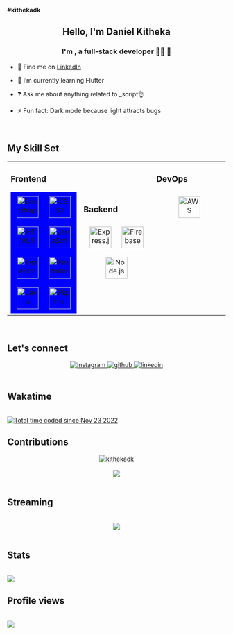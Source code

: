 
<b>#kithekadk</b>

<div align="center"><h2>Hello, I'm Daniel Kitheka</h2>
</div>  


### <div align="center">I'm , a full-stack developer 👨‍💻  🚀</div>  
  

- 🔭 Find me on <a href="https://www.linkedin.com/in/daniel-kakinyi-70a8b6222/">LinkedIn</a> 
  

- 🌱 I’m currently learning Flutter
  

- ❓ Ask me about anything related to _script👌  
  

- ⚡ Fun fact: Dark mode because light attracts bugs  
  

<br/>  


## My Skill Set  
<table><tr><td valign="top" width="33%">


### Frontend  
<div align="center" style="background-color: blue;">  
<a href="https://getbootstrap.com/docs/3.4/javascript/" target="_blank"><img style="margin: 10px" src="https://profilinator.rishav.dev/skills-assets/bootstrap-plain.svg" alt="Bootstrap" height="50" /></a>  
<a href="https://www.w3schools.com/css/" target="_blank"><img style="margin: 10px" src="https://profilinator.rishav.dev/skills-assets/css3-original-wordmark.svg" alt="CSS3" height="50" /></a>  
<a href="https://en.wikipedia.org/wiki/HTML5" target="_blank"><img style="margin: 10px" src="https://profilinator.rishav.dev/skills-assets/html5-original-wordmark.svg" alt="HTML5" height="50" /></a>  
<a href="https://www.javascript.com/" target="_blank"><img style="margin: 10px" src="https://profilinator.rishav.dev/skills-assets/javascript-original.svg" alt="JavaScript" height="50" /></a>  
<a href="https://www.typescriptlang.org/" target="_blank"><img style="margin: 10px" src="https://profilinator.rishav.dev/skills-assets/typescript-original.svg" alt="TypeScript" height="50" /></a>  
<a href="https://www.adobe.com/in/products/illustrator.html" target="_blank"><img style="margin: 10px" src="https://profilinator.rishav.dev/skills-assets/adobe_illustrator-icon.svg" alt="Illustrator" height="50" /></a>  
<a href="https://www.java.com/" target="_blank"><img style="margin: 10px" src="https://profilinator.rishav.dev/skills-assets/java-original-wordmark.svg" alt="Java" height="50" /></a>  
<a href="https://www.figma.com/" target="_blank"><img style="margin: 10px" src="https://profilinator.rishav.dev/skills-assets/figma-icon.svg" alt="Figma" height="50" /></a>  
</div>

</td><td align="top" width="33%">



### Backend  
<div align="center">  
<a href="https://expressjs.com/" target="_blank"><img style="margin: 10px" src="https://profilinator.rishav.dev/skills-assets/express-original-wordmark.svg" alt="Express.js" height="50" /></a>  
<a href="https://firebase.google.com/" target="_blank"><img style="margin: 10px" src="https://profilinator.rishav.dev/skills-assets/firebase.png" alt="Firebase" height="50" /></a>  
<a href="https://nodejs.org/" target="_blank"><img style="margin: 10px" src="https://profilinator.rishav.dev/skills-assets/nodejs-original-wordmark.svg" alt="Node.js" height="50" /></a>  
</div>

</td><td valign="top" width="33%">



### DevOps  
<div align="center">  
<a href="https://aws.amazon.com/" target="_blank"><img style="margin: 10px" src="https://profilinator.rishav.dev/skills-assets/amazonwebservices-original-wordmark.svg" alt="AWS" height="50" /></a>  
</div>

</td></tr></table>  

<br/>  


## Let's connect
<div align="center">
<a href="https://instagram.com/_dan_dk" target="_blank">
<img src=https://img.shields.io/badge/instagram-%23000000.svg?&style=for-the-badge&logo=instagram&logoColor=white alt=instagram style="margin-bottom: 5px;" />
</a>
<a href="https://github.com/https://github.com/kithekadk" target="_blank">
<img src=https://img.shields.io/badge/github-%2324292e.svg?&style=for-the-badge&logo=github&logoColor=white alt=github style="margin-bottom: 5px;" />
</a>
<a href="https://www.linkedin.com/in/daniel-kakinyi-70a8b6222/" target="_blank">
<img src=https://img.shields.io/badge/linkedin-%231E77B5.svg?&style=for-the-badge&logo=linkedin&logoColor=white alt=linkedin style="margin-bottom: 5px;" />
</a>  
</div>  
  
<br/>
<h2>Wakatime</h2> <br/>
<a href="https://wakatime.com/@a9f256e1-4fa4-4208-8850-c23d552f4d7d"><img src="https://wakatime.com/badge/user/a9f256e1-4fa4-4208-8850-c23d552f4d7d.svg" alt="Total time coded since Nov 23 2022" /></a>

<br/>  

## Contributions
<div align="center">
<a href="">
  <img align="center" src="https://github-readme-streak-stats.herokuapp.com/?user=kithekadk&theme=algolia" alt="kithekadk" />
</a>
</div><br>
 
<div align="center"><img src="https://github-readme-stats.vercel.app/api?username=kithekadk&show_icons=true&count_private=true&hide_border=true" align="center"/></div>  

<br/>  


## Streaming 
  

<br/>  

<div align="center"><img src="https://spotify-github-profile.vercel.app/api/view?uid=314lxi324wwz4uezxas7mlppawai&cover_image=true&theme=default" /></div>  

<br/> 

## Stats

<br/>

<a href="">
  <img align="center" src="https://github-readme-stats.vercel.app/api?username=kithekadk&count_private=true&show_icons=true&theme=algolia">
</a>

<br/>

## Profile views

<br/>  
<div align="left"><img src="https://komarev.com/ghpvc/?username=kithekadk&&style=flat-square" align="left" /></div>

<br/>
